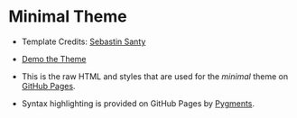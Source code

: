 # Minimal Theme

- Template Credits: [Sebastin Santy](https://github.com/SebastinSanty/minimal-research-theme)

- [Demo the Theme](http://orderedlist.github.com/minimal/)

- This is the raw HTML and styles that are used for the *minimal* theme on [GitHub Pages](http://pages.github.com/).

- Syntax highlighting is provided on GitHub Pages by [Pygments](http://pygments.org).